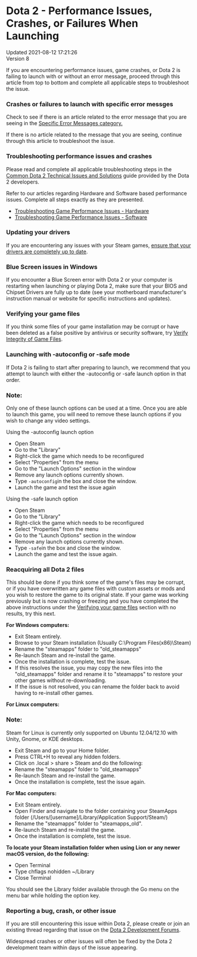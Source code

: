 # Dota 2 - Performance Issues, Crashes, or Failures When Launching
Updated 2021-08-12 17:21:26  
Version 8  

If you are encountering performance issues, game crashes, or Dota 2 is failing to launch with or without an error message, proceed through this article from top to bottom and complete all applicable steps to troubleshoot the issue.  
  
### Crashes or failures to launch with specific error messges
  
Check to see if there is an article related to the error message that you are seeing in the [Specific Error Messages category.](https://support.steampowered.com/kb_cat.php?id=59)  
  
If there is no article related to the message that you are seeing, continue through this article to troubleshoot the issue.  
  
  
### Troubleshooting performance issues and crashes
  
Please read and complete all applicable troubleshooting steps in the [Common Dota 2 Technical Issues and Solutions](http://dev.dota2.com/showthread.php?t=15261) guide provided by the Dota 2 developers.  
  
Refer to our articles regarding Hardware and Software based performance issues. Complete all steps exactly as they are presented.  

* [Troubleshooting Game Performance Issues - Hardware ](https://help.steampowered.com/en/faqs/view/7289-6080-C6E3-AE81)
* [Troubleshooting Game Performance Issues - Software](https://help.steampowered.com/en/faqs/view/5B03-A517-D747-9421)

  
  
### Updating your drivers
  
If you are encountering any issues with your Steam games, [ensure that your drivers are completely up to date](https://help.steampowered.com/en/faqs/view/5799-495F-1F25-D15B).  
  
### Blue Screen issues in Windows
  
If you encounter a Blue Screen error with Dota 2 or your computer is restarting when launching or playing Dota 2, make sure that your BIOS and Chipset Drivers are fully up to date (see your motherboard manufacturer's instruction manual or website for specific instructions and updates).  
  
### Verifying your game files
  
If you think some files of your game installation may be corrupt or have been deleted as a false positive by antivirus or security software, try [Verify Integrity of Game Files](https://help.steampowered.com/en/faqs/view/0C48-FCBD-DA71-93EB).  
  
### Launching with -autoconfig or -safe mode 
  
If Dota 2 is failing to start after preparing to launch, we recommend that you attempt to launch with either the -autoconfig or -safe launch option in that order.  
  
  ### Note:
Only one of these launch options can be used at a time. Once you are able to launch this game, you will need to remove these launch options if you wish to change any video settings.  
  
Using the -autoconfig launch option  

* Open Steam
* Go to the "Library"
* Right-click the game which needs to be reconfigured
* Select "Properties" from the menu
* Go to the "Launch Options" section in the window
* Remove any launch options currently shown.
* Type `-autoconfig`in the box and close the window.
* Launch the game and test the issue again

  
  
Using the -safe launch option  

* Open Steam
* Go to the "Library"
* Right-click the game which needs to be reconfigured
* Select "Properties" from the menu
* Go to the "Launch Options" section in the window
* Remove any launch options currently shown.
* Type `-safe`in the box and close the window.
* Launch the game and test the issue again.

  
  
### Reacquiring all Dota 2 files
  
This should be done if you think some of the game's files may be corrupt, or if you have overwritten any game files with custom assets or mods and you wish to restore the game to its original state. If your game was working previously but is now crashing or freezing and you have completed the above instructions under the [Verifying your game files](#verify) section with no results, try this next.  
  
**For Windows computers:**  

* Exit Steam entirely.
* Browse to your Steam installation (Usually C:\Program Files(x86)\Steam\)
* Rename the "steamapps" folder to "old_steamapps"
* Re-launch Steam and re-install the game.
* Once the installation is complete, test the issue.
* If this resolves the issue, you may copy the new files into the "old_steamapps" folder and rename it to "steamapps" to restore your other games without re-downloading.
* If the issue is not resolved, you can rename the folder back to avoid having to re-install other games.

  
  
**For Linux computers:**  
  
  ### Note:
Steam for Linux is currently only supported on Ubuntu 12.04/12.10 with Unity, Gnome, or KDE desktops.  

* Exit Steam and go to your Home folder.
* Press CTRL+H to reveal any hidden folders.
* Click on .local > share > Steam and do the following:
* Rename the "steamapps" folder to "old_steamapps"
* Re-launch Steam and re-install the game.
* Once the installation is complete, test the issue again.

  
  
**For Mac computers:**  

* Exit Steam entirely.
* Open Finder and navigate to the folder containing your SteamApps folder (/Users/[username]/Library/Application Support/Steam/)
* Rename the "steamapps" folder to "steamapps_old".
* Re-launch Steam and re-install the game.
* Once the installation is complete, test the issue.

  
  
**To locate your Steam installation folder when using Lion or any newer macOS version, do the following:**  

* Open Terminal
* Type chflags nohidden ~/Library
* Close Terminal

  
  
You should see the Library folder available through the Go menu on the menu bar while holding the option key.  
  
### Reporting a bug, crash, or other issue
  
If you are still encountering this issue within Dota 2, please create or join an existing thread regarding that issue on the [Dota 2 Development Forums](http://dev.dota2.com/).  
  
Widespread crashes or other issues will often be fixed by the Dota 2 development team within days of the issue appearing.